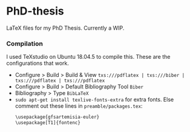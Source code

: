 # PhD-thesis
LaTeX files for my PhD Thesis. Currently a WIP.


### Compilation
I used TeXstudio on Ubuntu 18.04.5 to compile this.
These are the configurations that work.
 - Configure > Build > Build & View
     `txs:///pdflatex | txs:///biber | txs:///pdflatex | txs:///pdflatex`
 - Configure > Build > Default Bibliography Tool
     `Biber`
 - Bibliography > Type 
     `BibLaTeX`
 - `sudo apt-get install texlive-fonts-extra` for extra fonts. Else comment out these lines in `preamble/packages.tex`:
      ```sh
      \usepackage{gfsartemisia-euler}
      \usepackage[T1]{fontenc}
      ```
